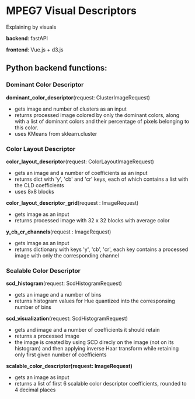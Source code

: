 # MPEG7 Visual Descriptors

Explaining by visuals

**backend**: fastAPI

**frontend**: Vue.js + d3.js


## Python backend functions:

### Dominant Color Descriptor

**dominant_color_descriptor**(request: ClusterImageRequest)
- gets image and number of clusters as an input
- returns processed image colored by only the dominant colors, along with a list of dominant colors and their percentage of pixels belonging to this color.
- uses KMeans from sklearn.cluster

### Color Layout Descriptor

**color_layout_descriptor**(request: ColorLayoutImageRequest)
- gets an image and a number of coefficients as an input
- returns dict with 'y', 'cb' and 'cr' keys, each of which contains a list with the CLD coefficients
- uses 8x8 blocks

**color_layout_descriptor_grid**(request : ImageRequest)
- gets image as an input
- returns processed image with 32 x 32 blocks with average color

**y_cb_cr_channels**(request : ImageRequest)
- gets image as an input
- returns dictionary with keys 'y', 'cb', 'cr', each key contains a processed image with only the corresponding channel


### Scalable Color Descriptor

**scd_histogram**(request: ScdHistogramRequest)
- gets an image and a number of bins
- returns histogram values for Hue quantized into the corresponsing number of bins

**scd_visualization**(request: ScdHistogramRequest)
- gets and image and a number of coefficients it should retain
- returns a processed image
- the image is created by using SCD direcly on the image (not on its histogram) and then applying inverse Haar transform while retaining only first given number of coefficients


**scalable_color_descriptor(request: ImageRequest)**
- gets an image as input
- returns a list of first 6 scalable color descriptor coefficients, rounded to 4 decimal places

